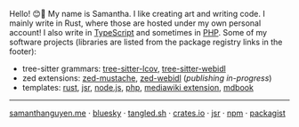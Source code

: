 Hello! 😊👋 My name is Samantha. I like creating art and writing code. I mainly write in Rust, where those are hosted under my own personal account! I also write in [TypeScript](https://github.com/nc-js) and sometimes in [PHP](https://github.com/php-lights). Some of my software projects (libraries are listed from the package registry links in the footer):
  * tree-sitter grammars: [tree-sitter-lcov](https://github.com/neoncitylights/tree-sitter-lcov), [tree-sitter-webidl](https://github.com/neoncitylights/tree-sitter-webidl)
  * zed extensions: [zed-mustache](https://github.com/neoncitylights/zed-mustache), [zed-webidl](https://github.com/neoncitylights/zed-webidl) (*publishing in-progress*)
  * templates: [rust](https://github.com/neoncitylights/rust), [jsr](https://github.com/neoncitylights/jsr), [node.js](https://github.com/neoncitylights/node), [php](https://github.com/php-lights/php), [mediawiki extension](https://github.com/php-lights/mediawiki-extension), [mdbook](https://github.com/neoncitylights/mdbook)

----
<a href="https://samanthanguyen.me">samanthanguyen.me</a> · <a href="https://bsky.app/profile/samanthanguyen.me">bluesky</a> · <a href="https://tangled.sh/@samanthanguyen.me">tangled.sh</a> · <a href="https://crates.io/users/neoncitylights">crates.io</a> · <a href="https://jsr.io/@nc">jsr</a> · <a href="https://www.npmjs.com/~neoncitylights">npm</a> · <a href="https://packagist.org/users/neoncitylights/packages/">packagist</a>
